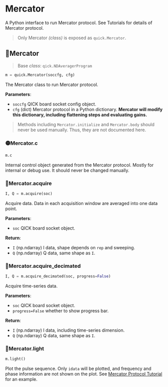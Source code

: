 # Mercator

A Python interface to run Mercator protocol. See Tutorials for details of Mercator protocol.

> Only Mercator *(class)* is exposed as `quick.Mercator`.

## 🔵Mercator

> Base *class*: `qick.NDAveragerProgram`

```python
m = quick.Mercator(soccfg, cfg)
```

The Mercator class to run Mercator protocol.

**Parameters**:

- `soccfg` QICK board socket config object.
- `cfg` (dict) Mercator protocol in a Python dictionary. **Mercator will modify this dictionary, including flattening steps and evaluating gains.**

> Methods including `Mercator.initialize` and `Mercator.body` should never be used manually. Thus, they are not documented here.

### 🟡Mercator.c

```python
m.c
```

Internal control object generated from the Mercator protocol. Mostly for internal or debug use. It should never be changed manually.

### 🔵Mercator.acquire

```python
I, Q = m.acquire(soc)
```

Acquire data. Data in each acquisition window are averaged into one data point.

**Parameters**:

- `soc` QICK board socket object.

**Return**:

- `I` (np.ndarray) I data, shape depends on `rep` and sweeping.
- `Q` (np.ndarray) Q data, same shape as `I`.

### 🔵Mercator.acquire_decimated

```python
I, Q = m.acquire_decimated(soc, progress=False)
```

Acquire time-series data.

**Parameters**:

- `soc` QICK board socket object.
- `progress=False` whether to show progress bar.

**Return**:

- `I` (np.ndarray) I data, including time-series dimension.
- `Q` (np.ndarray) Q data, same shape as `I`.

### 🔵Mercator.light

```python
m.light()
```

Plot the pulse sequence. Only `idata` will be plotted, and frequency and phase information are not shown on the plot. See [Mercator Protocol Tutorial](../../Tutorials/mercator/) for an example.
